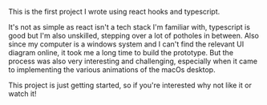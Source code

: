 This is the first project I wrote using react hooks and typescript.

It's not as simple as react isn't a tech stack I'm familiar with, typescript is good but I'm also unskilled, stepping over a lot of potholes in between. Also since my computer is a windows system and I can't find the relevant UI diagram online, it took me a long time to build the prototype. But the process was also very interesting and challenging, especially when it came to implementing the various animations of the macOs desktop.

This project is just getting started, so if you're interested why not like it or watch it!
